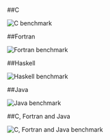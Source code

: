 ##C

![C benchmark](https://raw.githubusercontent.com/kloppstock/squared_matrix_multiplication/master/benchmarks/benchmark-c.png "C benchmark")

##Fortran

![Fortran benchmark](https://raw.githubusercontent.com/kloppstock/squared_matrix_multiplication/master/benchmarks/benchmark-fortran.png "Fortran benchmark")

##Haskell

![Haskell benchmark](https://raw.githubusercontent.com/kloppstock/squared_matrix_multiplication/master/benchmarks/benchmark-haskell.png "Haskell benchmark")

##Java

![Java benchmark](https://raw.githubusercontent.com/kloppstock/squared_matrix_multiplication/master/benchmarks/benchmark-java.png "Java benchmark")

##C, Fortran and Java

![C, Fortran and Java benchmark](https://raw.githubusercontent.com/kloppstock/squared_matrix_multiplication/master/benchmarks/benchmark-c+fortran+java.png "C, Fortran and Java benchmark")
